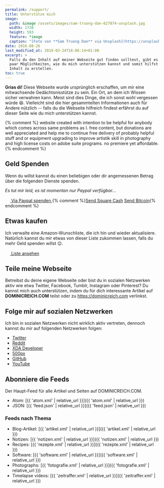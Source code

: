 ```yaml
---
permalink: /support/
title: Unterstütze mich
image: 
  path: &image /assets/images/sam-truong-dan-627874-unsplash.jpg
  width: 1720
  height: 593
  feature: *image
  caption: "[Foto von **Sam Truong Dan** via Unsplash](https://unsplash.com/photos/-rF4kuvgHhU)"
date: 2016-08-26
last_modified_at: 2019-03-24T16:06:14+01:00
excerpt: >
  Falls du den Inhalt auf meiner Webseite gut finden solltest, gibt es hier ein
  paar Möglichkeiten, wie du mich unterstützen kannst und somit hilfst mehr
  Inhalt zu erstellen.
toc: true
---
```


**Grias di!** Diese Webseite wurde ursprünglich
erschaffen, um mir eine mitwachsende Gedächtsnisstütze zu sein. Ein Ort, an dem
ich Wissen sicher verwahren kann. Meist sind dies Dinge, die ich sonst wohl
vergessen würde :satisfied:. Vielleicht sind die hier gesammtelten Informationen
auch für Andere nützlich -- falls du die Webseite hilfreich findest erfährst du
auf dieser Seite wie du mich unterstützen kannst.

{% comment %}
website created with intention to be helpful for anybody which comes across same problems as I. free content, but donations are well appreciated and help me to continue free delivery of probably helpful stuff and or equipment upgrading to improve artistik skill in photography and high license costs on adobe suite programs. no premiere yet affordable.
{% endcomment %}

## Geld Spenden

Wenn du willst kannst du einen beliebigen oder dir angemessenen Betrag über die
folgenden Dienste spenden.

*Es tut mir leid, es ist momentan nur Paypal verfügbar...*

<div markdown="0" class="btn--group">
  <a href="https://paypal.me/dominicreich" class="btn">
    <svg class="icon icon--paypal" width="16px" height="16px">
      <use xlink:href="{{ 'icons.svg#icon-paypal' | prepend: 'assets/icons/' | relative_url }}"></use></svg> Via Paypal spenden
  </a>
  {% comment %}<a href="https://cash.me/$mmistakes" class="btn">Send Square Cash</a>
  <a href="/assets/images/bitcoin-qr.png" class="btn" title="1KvHBVXcbeWhwcSRJQdcwVsUZBYnyH5enw">Send Bitcoin</a>{% endcomment %}
</div>

## Etwas kaufen

Ich verwalte eine Amazon-Wunschliste, die ich hin und wieder aktualisiere.
Natürlich kannst du mir etwas von dieser Liste zukommen lassen, falls du mehr
Geld spenden willst :wink:.

<div markdown="0" class="btn--group">
  <a href="https://www.amazon.de/registry/wishlist/2CNON5RB25S0H" class="btn">
    <svg class="icon icon--amazon" width="16px" height="16px"><use xlink:href="{{ 'icons.svg#icon-amazon' | prepend: 'assets/icons/' | relative_url }}"></use></svg> Liste ansehen
  </a>
</div>

## Teile meine Webseite

Betreibst du deine eigene Webseite oder bist du in sozialen Netzwerken aktiv wie
etwa Twitter, Facebook, Tumblr, Instagram oder Pinterest? Du kannst mich auch
unterstützen, indem du für dich interessante Artikel auf **DOMINICREICH.COM**
teilst oder zu <https://dominicreich.com> verlinkst.

## Folge mir auf sozialen Netzwerken

Ich bin in sozialen Netzwerken nicht wirklich aktiv vertreten, dennoch kannst du
mir auf folgenden Netzwerken folgen:

- [Twitter](https://twitter.com/freefall0)
- [Reddit](https://www.reddit.com/user/cid85)
- [XDA Developer](https://forum.xda-developers.com/member.php?u=3536148)
- [500px](https://500px.com/drtom)
- [GitHub](https://github.com/freefallcid)
- [YouTube](https://www.youtube.com/channel/UC8OnWO2vi6BWW0L5lBDfT7Q)

## Abonniere die Feeds

Der Haupt-Feed für alle Artikel und Seiten auf DOMINICREICH.COM.

- Atom: [{{ 'atom.xml' | relative_url }}]({{ 'atom.xml' | relative_url }})
- JSON: [{{ 'feed.json' | relative_url }}]({{ 'feed.json' | relative_url }})

### Feeds nach Thema

- Blog-Artikel: [{{ 'artikel.xml' | relative_url }}]({{ 'artikel.xml' | relative_url }})
- Notizen: [{{ 'notizen.xml' | relative_url }}]({{ 'notizen.xml' | relative_url }})
- Recipes: [{{ 'rezepte.xml' | relative_url }}]({{ 'rezepte.xml' | relative_url }})
- Software: [{{ 'software.xml' | relative_url }}]({{ 'software.xml' | relative_url }})
- Photographs: [{{ 'fotografie.xml' | relative_url }}]({{ 'fotografie.xml' | relative_url }})
- Timelapse videos: [{{ 'zeitraffer.xml' | relative_url }}]({{ 'zeitraffer.xml' | relative_url }})
